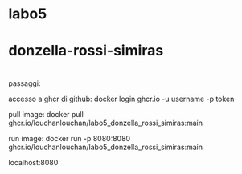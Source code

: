 # labo5
# donzella-rossi-simiras
#
passaggi:

accesso a ghcr di github:
docker login ghcr.io -u username -p token

pull image:
docker pull ghcr.io/louchanlouchan/labo5_donzella_rossi_simiras:main 

run image:
docker run -p 8080:8080 ghcr.io/louchanlouchan/labo5_donzella_rossi_simiras:main 

localhost:8080
